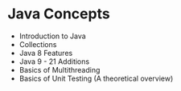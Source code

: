 # Java Concepts
* Introduction to Java
* Collections
* Java 8 Features
* Java 9 - 21 Additions
* Basics of Multithreading
* Basics of Unit Testing (A theoretical overview)